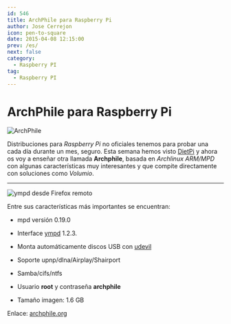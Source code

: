 ```yaml
---
id: 546
title: ArchPhile para Raspberry Pi
author: Jose Cerrejon
icon: pen-to-square
date: 2015-04-08 12:15:00
prev: /es/
next: false
category:
  - Raspberry PI
tag:
  - Raspberry PI
---
```


# ArchPhile para Raspberry Pi

![ArchPhile](/images/2015/04/archphile_logo.png)

Distribuciones para *Raspberry Pi* no oficiales tenemos para probar una cada día durante un mes, seguro. Esta semana hemos visto [DietPi](/post.php?id=545) y ahora os voy a enseñar otra llamada **Archphile**, basada en *Archlinux ARM/MPD* con algunas características muy interesantes y que compite directamente con soluciones como *Volumio*.

- - -
![ympd desde Firefox remoto](/images/2015/04/archphile.png "ympd desde Firefox remoto")

Entre sus características más importantes se encuentran:

* mpd versión 0.19.0

* Interface [ympd](http://www.ympd.org/) 1.2.3. 

* Monta automáticamente discos USB con [udevil](http://ignorantguru.github.io/udevil/)

* Soporte upnp/dlna/Airplay/Shairport

* Samba/cifs/ntfs

* Usuario **root** y contraseña **archphile**

* Tamaño imagen: 1.6 GB

Enlace: [archphile.org](http://archphile.org)